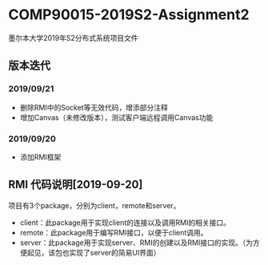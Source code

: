 # COMP90015-2019S2-Assignment2
 墨尔本大学2019年S2分布式系统项目文件

## 版本迭代
### 2019/09/21

- 删除RMI中的Socket等无效代码，增添部分注释
- 增加Canvas（未修改版本），测试客户端远程调用Canvas功能

### 2019/09/20

 - 添加RMI框架

## RMI 代码说明[2019-09-20]

 项目有3个package，分别为client，remote和server。

- client：此package用于实现client的连接以及调用RMI的相关接口。
- remote：此package用于编写RMI接口，以便于client调用。
- server：此package用于实现server、RMI的创建以及RMI接口的实现。（为方便起见，该包也实现了server的简易UI界面）

